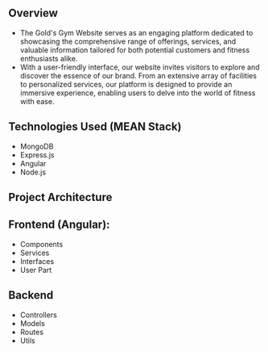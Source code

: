 ## Overview

- The Gold's Gym Website serves as an engaging platform dedicated to showcasing the comprehensive range of offerings, services, and valuable information tailored for both potential customers and fitness enthusiasts alike.
- With a user-friendly interface, our website invites visitors to explore and discover the essence of our brand. From an extensive array of facilities to personalized services, our platform is designed to provide an immersive experience, enabling users to delve into the world of fitness with ease.

## Technologies Used (MEAN Stack)

- MongoDB
- Express.js
- Angular
- Node.js

## Project Architecture

## Frontend (Angular):

- Components
- Services
- Interfaces
- User Part

## Backend

- Controllers
- Models
- Routes
- Utils

